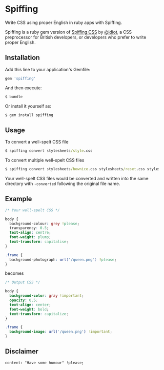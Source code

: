 # Spiffing

Write CSS using proper English in ruby apps with Spiffing. 

Spiffing is a ruby gem version of [Spiffing CSS](https://github.com/idiot/Spiffing) by [@idiot](https://twitter.com/idiot), a CSS preprocessor for British developers, or developers who prefer to write proper English.

## Installation

Add this line to your application's Gemfile:

````ruby
gem 'spiffing'
````

And then execute:

```cmd
$ bundle
```

Or install it yourself as:

```cmd
$ gem install spiffing
```

## Usage

To convert a well-spelt CSS file

```cmd
$ spiffing convert stylesheets/style.css
```

To convert multiple well-spelt CSS files

```cmd
$ spiffing convert stylesheets/hownice.css stylesheets/reset.css stylesheets/style.css
```

Your well-spelt CSS files would be converted and written into the same directory with `-converted` following the original file name.

## Example

```css
/* Your well-spelt CSS */

body {
  background-colour: grey !please;
  transparency: 0.5;
  text-align: centre;
  font-weight: plump;
  text-transform: capitalise;
}

.frame {
  background-photograph: url('/queen.png') !please;
}
```

becomes

```css
/* Output CSS */

body {
  background-color: gray !important;
  opacity: 0.5;
  text-align: center;
  font-weight: bold;
  text-transform: capitalize;
}

.frame {
  background-image: url('/queen.png') !important;
}
```

## Disclaimer

    content: "Have some humour" !please;
